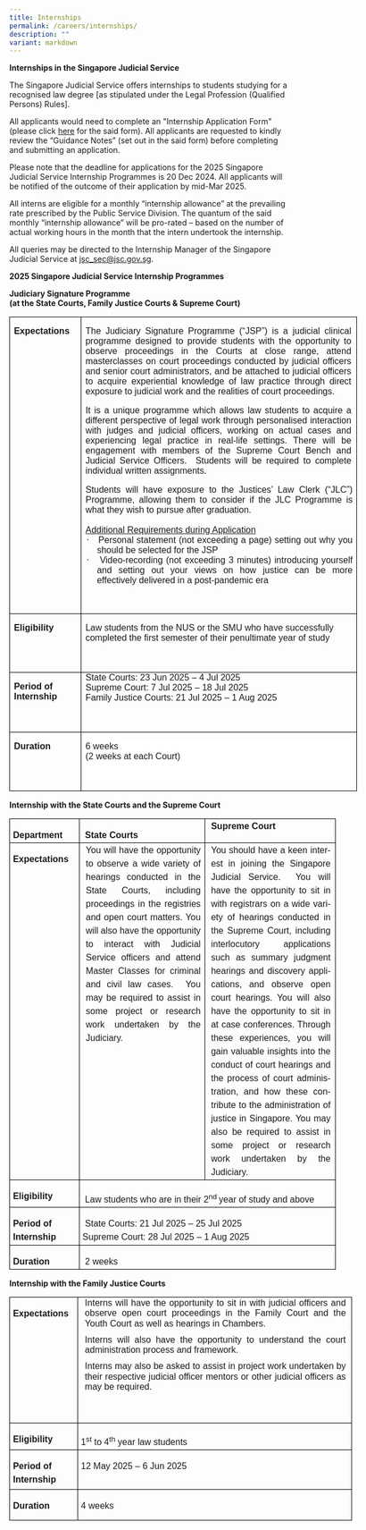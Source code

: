 ```yaml
---
title: Internships
permalink: /careers/internships/
description: ""
variant: markdown
---
```

**Internships in the Singapore Judicial Service**

The Singapore Judicial Service offers internships to students studying for a recognised law degree [as stipulated under the Legal Profession (Qualified Persons) Rules]. 


All applicants would need to complete an "Internship Application Form" (please click [here](https://go.gov.sg/sjs-internships-2025) for the said form).  All applicants are requested to kindly review the “Guidance Notes” (set out in the said form) before completing and submitting an application. 

Please note that the deadline for applications for the 2025 Singapore Judicial Service Internship Programmes is 20 Dec 2024. All applicants will be notified of the outcome of their application by mid-Mar 2025.

All interns are eligible for a monthly “internship allowance” at the prevailing rate prescribed by the Public Service Division.  The quantum of the said monthly “internship allowance” will be pro-rated – based on the number of actual working hours in the month that the intern undertook the internship. 

All queries may be directed to the Internship Manager of the Singapore Judicial Service at [jsc_sec@jsc.gov.sg](mailto:jsc_sec@jsc.gov.sg).
<br>

**2025 Singapore Judicial Service Internship Programmes**

**Judiciary Signature Programme <br>(at the State Courts, Family Justice Courts &amp; Supreme Court)**

<table class="MsoTableGrid" border="1" cellspacing="0" cellpadding="0" width="623" style="width:467.55pt;border-collapse:collapse;border:none;mso-border-alt:
 solid windowtext .5pt;mso-yfti-tbllook:1184;mso-padding-alt:0cm 5.4pt 0cm 5.4pt"><tbody><tr style="mso-yfti-irow:0;mso-yfti-firstrow:yes;height:286.8pt"><td width="114" valign="top" style="width:85.5pt;border:solid windowtext 1.0pt;
  mso-border-alt:solid windowtext .5pt;padding:0cm 5.4pt 0cm 5.4pt;height:286.8pt"><p class="MsoNormal" style="mso-margin-top-alt:auto;mso-margin-bottom-alt:auto;
  line-height:normal"><b><span style="font-size:12.0pt;font-family:&quot;Arial&quot;,sans-serif;
  mso-fareast-font-family:&quot;Times New Roman&quot;;mso-fareast-language:EN-SG">Expectations</span></b></p></td><td width="509" valign="top" style="width:382.05pt;border:solid windowtext 1.0pt;
  border-left:none;mso-border-left-alt:solid windowtext .5pt;mso-border-alt:
  solid windowtext .5pt;padding:0cm 5.4pt 0cm 5.4pt;height:286.8pt"><p class="MsoNormal" style="mso-margin-top-alt:auto;margin-right:1.8pt;
  mso-margin-bottom-alt:auto;text-align:justify;line-height:normal"><span style="font-size:12.0pt;font-family:&quot;Arial&quot;,sans-serif;mso-fareast-font-family:
  &quot;Times New Roman&quot;;mso-fareast-language:EN-SG">The Judiciary Signature Programme (“JSP”) </span><span style="font-size:12.0pt;font-family:&quot;Arial&quot;,sans-serif">is a judicial clinical programme designed to provide students with the opportunity to observe proceedings in the Courts at close range, attend masterclasses on court proceedings conducted by judicial officers and senior court administrators, and be attached to judicial officers to acquire experiential knowledge of law practice through direct exposure to judicial work and the realities of court proceedings.</span></p><p class="MsoNormal" style="mso-margin-top-alt:auto;margin-right:1.8pt;
  mso-margin-bottom-alt:auto;text-align:justify;line-height:normal"><span style="font-size:12.0pt;font-family:&quot;Arial&quot;,sans-serif">It is a unique programme which allows law students to acquire a different perspective of legal work through personalised interaction with judges and judicial officers, working on actual cases and experiencing legal practice in real-life settings. There will be engagement with members of the Supreme Court Bench and Judicial Service Officers.<span style="mso-spacerun:yes">&nbsp; </span>Students will be required to complete individual written assignments.</span></p><p class="MsoListParagraph" style="margin:0cm;text-align:justify;line-height:
  normal;tab-stops:0cm"><span style="font-size:12.0pt;font-family:&quot;Arial&quot;,sans-serif">Students will have exposure to the Justices’ Law Clerk (“JLC”) Programme, allowing them to consider if the JLC Programme is what they wish to pursue after graduation.</span></p><p class="MsoListParagraph" style="margin:0cm;text-align:justify;line-height:
  normal;tab-stops:0cm"><span style="font-size:12.0pt;font-family:&quot;Arial&quot;,sans-serif">&nbsp;</span></p><p class="MsoListParagraph" style="margin:0cm;text-align:justify;line-height:
  normal;tab-stops:0cm"><u><span style="font-size:12.0pt;font-family:&quot;Arial&quot;,sans-serif">Additional Requirements during Application</span></u></p><p class="MsoListParagraph" style="margin-top:0cm;margin-right:0cm;margin-bottom:
  0cm;margin-left:15.35pt;text-align:justify;text-indent:-14.2pt;line-height:
  normal;mso-list:l0 level1 lfo1;tab-stops:63.8pt"><span style="font-size:12.0pt;font-family:Symbol;mso-fareast-font-family:Symbol;
  mso-bidi-font-family:Symbol"><span style="mso-list:Ignore">·<span style="font:7.0pt &quot;Times New Roman&quot;">&nbsp;&nbsp;&nbsp;&nbsp; </span></span></span><span style="font-size:12.0pt;font-family:&quot;Arial&quot;,sans-serif">Personal statement (not exceeding a page) setting out why you should be selected for the JSP</span></p><p class="MsoListParagraph" style="margin-top:0cm;margin-right:0cm;margin-bottom:
  0cm;margin-left:15.35pt;text-align:justify;text-indent:-14.2pt;line-height:
  normal;mso-list:l0 level1 lfo1;tab-stops:63.8pt"><span style="font-size:12.0pt;font-family:Symbol;mso-fareast-font-family:Symbol;
  mso-bidi-font-family:Symbol"><span style="mso-list:Ignore">·<span style="font:7.0pt &quot;Times New Roman&quot;">&nbsp;&nbsp;&nbsp;&nbsp; </span></span></span><span style="font-size:12.0pt;font-family:&quot;Arial&quot;,sans-serif">Video-recording (not exceeding 3 minutes) introducing yourself and setting out your views on how justice can be more effectively delivered in a post-pandemic era</span></p><p class="MsoNormal" style="mso-margin-top-alt:auto;margin-right:1.8pt;
  mso-margin-bottom-alt:auto;text-align:justify;line-height:normal"><span style="font-size:12.0pt;font-family:&quot;Arial&quot;,sans-serif">&nbsp;</span></p></td></tr><tr style="mso-yfti-irow:1;height:45.6pt"><td width="114" valign="top" style="width:85.5pt;border:solid windowtext 1.0pt;
  border-top:none;mso-border-top-alt:solid windowtext .5pt;mso-border-alt:solid windowtext .5pt;
  padding:0cm 5.4pt 0cm 5.4pt;height:45.6pt"><p class="MsoNormal" style="mso-margin-top-alt:auto;mso-margin-bottom-alt:auto;
  line-height:normal"><b><span style="font-size:12.0pt;font-family:&quot;Arial&quot;,sans-serif;
  mso-fareast-font-family:&quot;Times New Roman&quot;;mso-fareast-language:EN-SG">Eligibility</span></b></p></td><td width="509" valign="top" style="width:382.05pt;border-top:none;border-left:
  none;border-bottom:solid windowtext 1.0pt;border-right:solid windowtext 1.0pt;
  mso-border-top-alt:solid windowtext .5pt;mso-border-left-alt:solid windowtext .5pt;
  mso-border-alt:solid windowtext .5pt;padding:0cm 5.4pt 0cm 5.4pt;height:45.6pt"><p class="MsoNormal" style="mso-margin-top-alt:auto;mso-margin-bottom-alt:auto;
  line-height:normal"><span style="font-size:12.0pt;font-family:&quot;Arial&quot;,sans-serif;
  mso-fareast-font-family:&quot;Times New Roman&quot;;border:none windowtext 1.0pt;
  mso-border-alt:none windowtext 0cm;padding:0cm;mso-fareast-language:EN-SG">Law students from the NUS or the SMU who have successfully completed the first semester of their penultimate year of study<br><br><br></span></p></td></tr><tr style="mso-yfti-irow:2;height:58.0pt"><td width="114" valign="top" style="width:85.5pt;border:solid windowtext 1.0pt;
  border-top:none;mso-border-top-alt:solid windowtext .5pt;mso-border-alt:solid windowtext .5pt;
  padding:0cm 5.4pt 0cm 5.4pt;height:58.0pt"><p class="MsoNormal" style="mso-margin-top-alt:auto;mso-margin-bottom-alt:auto;
  line-height:normal"><b><span style="font-size:12.0pt;font-family:&quot;Arial&quot;,sans-serif;
  mso-fareast-font-family:&quot;Times New Roman&quot;;mso-fareast-language:EN-SG">Period of Internship</span></b></p></td><td width="509" valign="top" style="width:382.05pt;border-top:none;border-left:
  none;border-bottom:solid windowtext 1.0pt;border-right:solid windowtext 1.0pt;
  mso-border-top-alt:solid windowtext .5pt;mso-border-left-alt:solid windowtext .5pt;

  mso-border-alt:solid windowtext .5pt;padding:0cm 5.4pt 0cm 5.4pt;height:58.0pt"><p class="MsoNormal" style="mso-margin-top-alt:auto;mso-margin-bottom-alt:auto;
  line-height:normal;tab-stops:78.9pt 93.1pt"><span style="font-size:12.0pt;
  font-family:&quot;Arial&quot;,sans-serif;mso-fareast-font-family:&quot;Times New Roman&quot;;
  mso-fareast-language:EN-SG">State Courts: <span style="mso-spacerun:yes"></span>23 Jun 2025 – 4 Jul 2025<br>Supreme Court: 7 Jul 2025 – 18 Jul 2025<br>Family Justice Courts: <span style="mso-spacerun:yes"></span>21 Jul 2025 – 1 Aug 2025<br><br><br></span></p></td></tr><tr style="mso-yfti-irow:3;mso-yfti-lastrow:yes;height:42.5pt"><td width="114" valign="top" style="width:85.5pt;border:solid windowtext 1.0pt;
  border-top:none;mso-border-top-alt:solid windowtext .5pt;mso-border-alt:solid windowtext .5pt;
  padding:0cm 5.4pt 0cm 5.4pt;height:42.5pt"><p class="MsoNormal" style="mso-margin-top-alt:auto;mso-margin-bottom-alt:auto;
  line-height:normal"><b><span style="font-size:12.0pt;font-family:&quot;Arial&quot;,sans-serif;
  mso-fareast-font-family:&quot;Times New Roman&quot;;mso-fareast-language:EN-SG">Duration</span></b></p></td><td width="509" valign="top" style="width:382.05pt;border-top:none;border-left:
  none;border-bottom:solid windowtext 1.0pt;border-right:solid windowtext 1.0pt;
  mso-border-top-alt:solid windowtext .5pt;mso-border-left-alt:solid windowtext .5pt;
  mso-border-alt:solid windowtext .5pt;padding:0cm 5.4pt 0cm 5.4pt;height:42.5pt"><p class="MsoNormal" style="mso-margin-top-alt:auto;mso-margin-bottom-alt:auto;
  line-height:normal;background:white"><span style="font-size:12.0pt;
  font-family:&quot;Arial&quot;,sans-serif;mso-fareast-font-family:&quot;Times New Roman&quot;;
  color:dark;mso-color-alt:windowtext;mso-fareast-language:EN-SG">6 weeks<br>(</span><span style="font-size:12.0pt;font-family:&quot;Arial&quot;,sans-serif;
  color:dark;mso-color-alt:windowtext">2 weeks at each Court)<br><br><br></span><span style="font-size:12.0pt;font-family:&quot;Arial&quot;,sans-serif;mso-fareast-font-family:
  &quot;Times New Roman&quot;;mso-fareast-language:EN-SG"></span></p></td></tr></tbody></table>

**Internship with the State Courts and the Supreme Court**

<table class="MsoNormalTable" border="0" cellspacing="0" cellpadding="0" width="585" style="width:438.95pt;border-collapse:collapse;mso-yfti-tbllook:1184;
 mso-padding-alt:0cm 0cm 0cm 0cm"><tbody><tr style="mso-yfti-irow:0;mso-yfti-firstrow:yes;height:27.9pt"><td width="122" valign="top" style="width:91.75pt;border:solid windowtext 1.0pt;
  padding:.75pt .75pt .75pt .75pt;height:27.9pt"><p class="MsoNormal" style="margin-bottom:0cm;line-height:18.0pt"><b><span style="font-size:12.0pt;font-family:&quot;Arial&quot;,sans-serif;mso-fareast-font-family:
  &quot;Times New Roman&quot;;border:none windowtext 1.0pt;mso-border-alt:none windowtext 0cm;
  padding:0cm;mso-fareast-language:EN-SG">&nbsp;Department</span></b><span style="font-size:12.0pt;font-family:&quot;Arial&quot;,sans-serif;mso-fareast-font-family:
  &quot;Times New Roman&quot;;mso-fareast-language:EN-SG"></span></p></td><td width="227" valign="top" style="width:170.0pt;border:solid windowtext 1.0pt;
  border-left:none;padding:.75pt .75pt .75pt .75pt;height:27.9pt"><p class="MsoNormal" style="margin-bottom:0cm;line-height:18.0pt"><b><span style="font-size:12.0pt;font-family:&quot;Arial&quot;,sans-serif;mso-fareast-font-family:
  &quot;Times New Roman&quot;;border:none windowtext 1.0pt;mso-border-alt:none windowtext 0cm;
  padding:0cm;mso-fareast-language:EN-SG">&nbsp;&nbsp;State Courts</span></b><span style="font-size:12.0pt;font-family:&quot;Arial&quot;,sans-serif;mso-fareast-font-family:
  &quot;Times New Roman&quot;;mso-fareast-language:EN-SG"></span></p></td><td width="236" valign="top" style="width:177.2pt;border:solid windowtext 1.0pt;
  border-left:none;padding:.75pt .75pt .75pt .75pt;height:27.9pt"><p class="MsoNormal" style="margin-top:0cm;margin-right:0cm;margin-bottom:0cm;
  margin-left:7.1pt;line-height:18.0pt"><b><span style="font-size:12.0pt;
  font-family:&quot;Arial&quot;,sans-serif;mso-fareast-font-family:&quot;Times New Roman&quot;;
  border:none windowtext 1.0pt;mso-border-alt:none windowtext 0cm;padding:0cm;
  mso-fareast-language:EN-SG">Supreme Court</span></b><span style="font-size:
  12.0pt;font-family:&quot;Arial&quot;,sans-serif;mso-fareast-font-family:&quot;Times New Roman&quot;;
  mso-fareast-language:EN-SG"></span></p></td></tr><tr style="mso-yfti-irow:1;height:449.75pt"><td width="122" valign="top" style="width:91.75pt;border:solid windowtext 1.0pt;
  border-top:none;padding:.75pt .75pt .75pt .75pt;height:449.75pt"><p class="MsoNormal" style="margin-bottom:0cm;text-align:justify;line-height:
  18.0pt"><b><span style="font-size:12.0pt;font-family:&quot;Arial&quot;,sans-serif;
  mso-fareast-font-family:&quot;Times New Roman&quot;;border:none windowtext 1.0pt;
  mso-border-alt:none windowtext 0cm;padding:0cm;mso-fareast-language:EN-SG">&nbsp;Expectations</span></b><span style="font-size:12.0pt;font-family:&quot;Arial&quot;,sans-serif;mso-fareast-font-family:
  &quot;Times New Roman&quot;;mso-fareast-language:EN-SG"></span></p></td><td width="227" valign="top" style="width:170.0pt;border-top:none;border-left:
  none;border-bottom:solid windowtext 1.0pt;border-right:solid windowtext 1.0pt;
  padding:.75pt .75pt .75pt .75pt;height:449.75pt"><p class="MsoNormal" style="margin-top:0cm;margin-right:4.6pt;margin-bottom:
  0cm;margin-left:7.8pt;text-align:justify;line-height:18.0pt"><span style="font-size:12.0pt;font-family:&quot;Arial&quot;,sans-serif;mso-fareast-font-family:
  &quot;Times New Roman&quot;;border:none windowtext 1.0pt;mso-border-alt:none windowtext 0cm;
  padding:0cm;mso-fareast-language:EN-SG">You will have the opportunity to observe a wide variety of hearings conducted in the State Courts, including proceedings in the registries and open court matters. You will also have the opportunity to interact with Judicial Service officers and attend Master Classes for criminal and civil law cases.&nbsp;&nbsp;You may be required to assist in some project or research work undertaken by the Judiciary.</span></p><p class="MsoNormal" style="margin-top:0cm;margin-right:4.6pt;margin-bottom:
  0cm;margin-left:7.8pt;text-align:justify;line-height:18.0pt"><span lang="EN-US" style="font-size:12.0pt;font-family:&quot;Arial&quot;,sans-serif;border:
  none windowtext 1.0pt;mso-border-alt:none windowtext 0cm;padding:0cm;
  mso-ansi-language:EN-US">&nbsp;</span></p></td><td width="236" valign="top" style="width:177.2pt;border-top:none;border-left:
  none;border-bottom:solid windowtext 1.0pt;border-right:solid windowtext 1.0pt;
  padding:.75pt .75pt .75pt .75pt;height:449.75pt"><p class="MsoNormal" style="margin-top:0cm;margin-right:5.7pt;margin-bottom:
  0cm;margin-left:7.1pt;text-align:justify;line-height:18.0pt"><span lang="EN-US" style="font-size:12.0pt;font-family:&quot;Arial&quot;,sans-serif;mso-ansi-language:
  EN-US">You should have a keen interest in joining the Singapore Judicial Service.<span style="mso-spacerun:yes">&nbsp; </span>You will have the opportunity to sit in with registrars on a wide variety of hearings conducted in the Supreme Court, including interlocutory applications such as summary judgment hearings and discovery applications, and observe open court hearings. You will also have the opportunity to sit in at case conferences. Through these experiences, you will gain valuable insights into the conduct of court hearings and the process of court administration, and how these contribute to the administration of justice in Singapore. You may also be required to assist in some project or research work undertaken by the Judiciary.</span></p></td></tr><tr style="mso-yfti-irow:2;height:31.7pt"><td width="122" valign="top" style="width:91.75pt;border:solid windowtext 1.0pt;
  border-top:none;mso-border-top-alt:solid windowtext 1.0pt;padding:.75pt .75pt .75pt .75pt;
  height:31.7pt"><p class="MsoNormal" style="margin-bottom:0cm;text-align:justify;line-height:
  18.0pt"><b><span style="font-size:12.0pt;font-family:&quot;Arial&quot;,sans-serif;
  mso-fareast-font-family:&quot;Times New Roman&quot;;border:none windowtext 1.0pt;
  mso-border-alt:none windowtext 0cm;padding:0cm;mso-fareast-language:EN-SG">&nbsp;Eligibility</span></b><span style="font-size:12.0pt;font-family:&quot;Arial&quot;,sans-serif;mso-fareast-font-family:
  &quot;Times New Roman&quot;;mso-fareast-language:EN-SG"></span></p></td><td width="463" colspan="2" valign="top" style="width:347.2pt;border-top:none;
  border-left:none;border-bottom:solid windowtext 1.0pt;border-right:solid windowtext 1.0pt;
  mso-border-top-alt:solid windowtext 1.0pt;padding:.75pt .75pt .75pt .75pt;
  height:31.7pt"><p class="MsoNormal" style="margin-bottom:0cm;text-align:justify;line-height:
  18.0pt"><span style="font-size:12.0pt;font-family:&quot;Arial&quot;,sans-serif;
  mso-fareast-font-family:&quot;Times New Roman&quot;;border:none windowtext 1.0pt;
  mso-border-alt:none windowtext 0cm;padding:0cm;mso-fareast-language:EN-SG">&nbsp;</span><span style="font-size:12.0pt;font-family:&quot;Arial&quot;,sans-serif;mso-fareast-font-family:
  &quot;Times New Roman&quot;;mso-fareast-language:EN-SG">&nbsp;<span style="border:none windowtext 1.0pt;
  mso-border-alt:none windowtext 0cm;padding:0cm">Law students who are in their 2<sup>nd&nbsp;</sup>year of study and above</span></span></p></td></tr><tr style="mso-yfti-irow:3;height:51.3pt"><td width="122" valign="top" style="width:91.75pt;border:solid windowtext 1.0pt;
  border-top:none;padding:.75pt .75pt .75pt .75pt;height:51.3pt"><p class="MsoNormal" style="margin-bottom:0cm;line-height:18.0pt"><b><span style="font-size:12.0pt;font-family:&quot;Arial&quot;,sans-serif;mso-fareast-font-family:
  &quot;Times New Roman&quot;;border:none windowtext 1.0pt;mso-border-alt:none windowtext 0cm;
  padding:0cm;mso-fareast-language:EN-SG">&nbsp;Period of&nbsp;&nbsp;<br>&nbsp;Internship</span></b></p></td><td width="463" colspan="2" valign="top" style="width:347.2pt;border-top:none;
  border-left:none;border-bottom:solid windowtext 1.0pt;border-right:solid windowtext 1.0pt;
  padding:.75pt .75pt .75pt .75pt;height:51.3pt">
<p class="MsoNormal" style="margin-bottom:0cm;line-height:18.0pt"><span style="font-size:12.0pt;font-family:&quot;Arial&quot;,sans-serif;mso-fareast-font-family:
  &quot;Times New Roman&quot;;border:none windowtext 1.0pt;mso-border-alt:none windowtext 0cm;
  padding:0cm;mso-fareast-language:EN-SG"><span style="mso-spacerun:yes">&nbsp; </span>State Courts: 21 Jul 2025 – 25 Jul 2025
</span><span style="font-size:
  12.0pt;font-family:&quot;Arial&quot;,sans-serif;mso-fareast-font-family:&quot;Times New Roman&quot;
  &quot;Times New Roman&quot;;border:none windowtext 1.0pt;mso-border-alt:none windowtext 0cm;
	padding:0cm;mso-fareast-language:EN-SG"><span style="mso-spacerun:yes">&nbsp; </span><br>&nbsp;Supreme Court: 28 Jul 2025 – 1 Aug 2025
 <span style="font-size:12.0pt;font-family:&quot;Arial&quot;,sans-serif;mso-fareast-font-family:
  &quot;Times New Roman&quot;;border:none windowtext 1.0pt;mso-border-alt:none windowtext 0cm;
  padding:0cm;mso-fareast-language:EN-SG">&nbsp;</span><span style="font-size:
  12.0pt;font-family:&quot;Arial&quot;,sans-serif;mso-fareast-font-family:&quot;Times New Roman&quot;;
  mso-fareast-language:EN-SG">&nbsp;<span span="" style="border:none windowtext 1.0pt;
  mso-border-alt:none windowtext 0cm;padding:0cm"></span></span></span></p></td></tr><tr style="mso-yfti-irow:4;mso-yfti-lastrow:yes;height:32.25pt"><td width="122" valign="top" style="width:91.75pt;border:solid windowtext 1.0pt;
  border-top:none;mso-border-top-alt:solid windowtext 1.0pt;padding:.75pt .75pt .75pt .75pt;
  height:32.25pt"><p class="MsoNormal" style="margin-bottom:0cm;text-align:justify;line-height:
  18.0pt"><b><span style="font-size:12.0pt;font-family:&quot;Arial&quot;,sans-serif;
  mso-fareast-font-family:&quot;Times New Roman&quot;;border:none windowtext 1.0pt;
  mso-border-alt:none windowtext 0cm;padding:0cm;mso-fareast-language:EN-SG">&nbsp;Duration</span></b><span style="font-size:12.0pt;font-family:&quot;Arial&quot;,sans-serif;mso-fareast-font-family:
  &quot;Times New Roman&quot;;mso-fareast-language:EN-SG"></span></p></td><td width="463" colspan="2" valign="top" style="width:347.2pt;border-top:none;
  border-left:none;border-bottom:solid windowtext 1.0pt;border-right:solid windowtext 1.0pt;
  mso-border-top-alt:solid windowtext 1.0pt;padding:.75pt .75pt .75pt .75pt;
  height:32.25pt"><p class="MsoNormal" style="margin-bottom:0cm;text-align:justify;line-height:
  18.0pt"><span style="font-size:12.0pt;font-family:&quot;Arial&quot;,sans-serif;
  mso-fareast-font-family:&quot;Times New Roman&quot;;border:none windowtext 1.0pt;
  mso-border-alt:none windowtext 0cm;padding:0cm;mso-fareast-language:EN-SG">&nbsp;&nbsp;2 weeks</span><span style="font-size:12.0pt;font-family:&quot;Arial&quot;,sans-serif;
  mso-fareast-font-family:&quot;Times New Roman&quot;;mso-fareast-language:EN-SG"></span></p></td></tr></tbody></table>

**Internship with the Family Justice Courts**

<table class="MsoNormalTable" border="0" cellspacing="0" cellpadding="0" width="614" style="width:460.45pt;border-collapse:collapse;mso-yfti-tbllook:1184;
 mso-padding-alt:0cm 0cm 0cm 0cm"><tbody><tr style="mso-yfti-irow:0;mso-yfti-firstrow:yes;height:168.4pt"><td width="119" valign="top" style="width:89.4pt;border:solid windowtext 1.0pt;
  padding:.75pt .75pt .75pt .75pt;height:168.4pt"><p class="MsoNormal" style="margin-bottom:0cm;text-align:justify;line-height:
  18.0pt"><b><span style="font-size:12.0pt;font-family:&quot;Arial&quot;,sans-serif;
  mso-fareast-font-family:&quot;Times New Roman&quot;;border:none windowtext 1.0pt;
  mso-border-alt:none windowtext 0cm;padding:0cm;mso-fareast-language:EN-SG">&nbsp;Expectations</span></b><span style="font-size:12.0pt;font-family:&quot;Arial&quot;,sans-serif;mso-fareast-font-family:
  &quot;Times New Roman&quot;;mso-fareast-language:EN-SG"></span></p></td><td width="495" valign="top" style="width:371.05pt;border:solid windowtext 1.0pt;
  border-left:none;padding:.75pt .75pt .75pt .75pt;height:168.4pt"><p class="MsoNormal" style="margin-top:0cm;margin-right:6.65pt;margin-bottom:
  8.0pt;margin-left:8.6pt;text-align:justify;line-height:115%"><span style="font-size:12.0pt;line-height:115%;font-family:&quot;Arial&quot;,sans-serif">Interns will have the opportunity to sit in with judicial officers and observe open court proceedings in the Family Court and the Youth Court as well as hearings in Chambers.</span></p><p class="MsoNormal" style="margin-top:0cm;margin-right:6.65pt;margin-bottom:
  8.0pt;margin-left:8.6pt;text-align:justify;line-height:115%"><span style="font-size:12.0pt;line-height:115%;font-family:&quot;Arial&quot;,sans-serif">Interns will also have the opportunity to understand the court administration process and framework.</span></p><p class="MsoNormal" style="margin-top:0cm;margin-right:6.65pt;margin-bottom:
  8.0pt;margin-left:8.6pt;text-align:justify;line-height:115%"><span style="font-size:12.0pt;line-height:115%;font-family:&quot;Arial&quot;,sans-serif">Interns may also be asked to assist in project work undertaken by their respective judicial officer mentors or other judicial officers as may be required.<span style="mso-spacerun:yes">&nbsp;</span></span></p></td></tr><tr style="mso-yfti-irow:1;height:34.0pt"><td width="119" valign="top" style="width:89.4pt;border:solid windowtext 1.0pt;
  border-top:none;mso-border-top-alt:solid windowtext 1.0pt;padding:.75pt .75pt .75pt .75pt;
  height:34.0pt"><p class="MsoNormal" style="margin-bottom:0cm;text-align:justify;line-height:
  18.0pt"><b><span style="font-size:12.0pt;font-family:&quot;Arial&quot;,sans-serif;
  mso-fareast-font-family:&quot;Times New Roman&quot;;border:none windowtext 1.0pt;
  mso-border-alt:none windowtext 0cm;padding:0cm;mso-fareast-language:EN-SG">&nbsp;Eligibility</span></b><span style="font-size:12.0pt;font-family:&quot;Arial&quot;,sans-serif;mso-fareast-font-family:
  &quot;Times New Roman&quot;;mso-fareast-language:EN-SG"></span></p></td><td width="495" valign="top" style="width:371.05pt;border-top:none;border-left:
  none;border-bottom:solid windowtext 1.0pt;border-right:solid windowtext 1.0pt;
  mso-border-top-alt:solid windowtext 1.0pt;padding:.75pt .75pt .75pt .75pt;
  height:34.0pt"><p class="MsoNormal" style="margin-bottom:0cm;text-align:justify;line-height:
  18.0pt"><span style="font-size:12.0pt;font-family:&quot;Arial&quot;,sans-serif;
  mso-fareast-font-family:&quot;Times New Roman&quot;;border:none windowtext 1.0pt;
  mso-border-alt:none windowtext 0cm;padding:0cm;mso-fareast-language:EN-SG">&nbsp;1<sup>st</sup>&nbsp;to 4<sup>th</sup>&nbsp;year law students</span><span style="font-size:12.0pt;
  font-family:&quot;Arial&quot;,sans-serif;mso-fareast-font-family:&quot;Times New Roman&quot;;
  mso-fareast-language:EN-SG"></span></p></td></tr><tr style="mso-yfti-irow:2;height:53.75pt"><td width="119" valign="top" style="width:89.4pt;border:solid windowtext 1.0pt;
  border-top:none;mso-border-top-alt:solid windowtext 1.0pt;padding:.75pt .75pt .75pt .75pt;
  height:53.75pt"><p class="MsoNormal" style="margin-bottom:0cm;line-height:18.0pt"><b><span style="font-size:12.0pt;font-family:&quot;Arial&quot;,sans-serif;mso-fareast-font-family:
  &quot;Times New Roman&quot;;border:none windowtext 1.0pt;mso-border-alt:none windowtext 0cm;
  padding:0cm;mso-fareast-language:EN-SG">&nbsp;Period of<br>&nbsp;Internship</span></b><span style="font-size:12.0pt;font-family:&quot;Arial&quot;,sans-serif;
  mso-fareast-font-family:&quot;Times New Roman&quot;;mso-fareast-language:EN-SG"></span></p></td><td width="495" valign="top" style="width:371.05pt;border-top:none;border-left:
  none;border-bottom:solid windowtext 1.0pt;border-right:solid windowtext 1.0pt;
  mso-border-top-alt:solid windowtext 1.0pt;padding:.75pt .75pt .75pt .75pt;
  height:53.75pt"><p class="MsoNormal" style="margin-bottom:0cm;line-height:18.0pt"><b><span style="font-size:12.0pt;font-family:&quot;Arial&quot;,sans-serif;mso-fareast-font-family:
  &quot;Times New Roman&quot;;border:none windowtext 1.0pt;mso-border-alt:none windowtext 0cm;
  padding:0cm;mso-fareast-language:EN-SG">&nbsp;</span></b><span style="font-size:12.0pt;font-family:&quot;Arial&quot;,sans-serif;mso-fareast-font-family:
  &quot;Times New Roman&quot;;border:none windowtext 1.0pt;mso-border-alt:none windowtext 0cm;
  padding:0cm;mso-fareast-language:EN-SG">12 May 2025 – 6 Jun 2025</span></p></td></tr><tr style="mso-yfti-irow:3;mso-yfti-lastrow:yes;height:40.65pt"><td width="119" valign="top" style="width:89.4pt;border:solid windowtext 1.0pt;
  border-top:none;mso-border-top-alt:solid windowtext 1.0pt;padding:.75pt .75pt .75pt .75pt;
  height:40.65pt"><p class="MsoNormal" style="margin-bottom:0cm;text-align:justify;line-height:
  18.0pt"><b><span style="font-size:12.0pt;font-family:&quot;Arial&quot;,sans-serif;
  mso-fareast-font-family:&quot;Times New Roman&quot;;border:none windowtext 1.0pt;
  mso-border-alt:none windowtext 0cm;padding:0cm;mso-fareast-language:EN-SG">&nbsp;Duration</span></b><span style="font-size:12.0pt;font-family:&quot;Arial&quot;,sans-serif;mso-fareast-font-family:
  &quot;Times New Roman&quot;;mso-fareast-language:EN-SG"></span></p></td><td width="495" valign="top" style="width:371.05pt;border-top:none;border-left:
  none;border-bottom:solid windowtext 1.0pt;border-right:solid windowtext 1.0pt;
  mso-border-top-alt:solid windowtext 1.0pt;padding:.75pt .75pt .75pt .75pt;
  height:40.65pt"><p class="MsoNormal" style="margin-bottom:0cm;text-align:justify;line-height:
  18.0pt"><span style="font-size:12.0pt;font-family:&quot;Arial&quot;,sans-serif;
  mso-fareast-font-family:&quot;Times New Roman&quot;;border:none windowtext 1.0pt;
  mso-border-alt:none windowtext 0cm;padding:0cm;mso-fareast-language:EN-SG">&nbsp;4 weeks</span></p></td></tr></tbody></table>